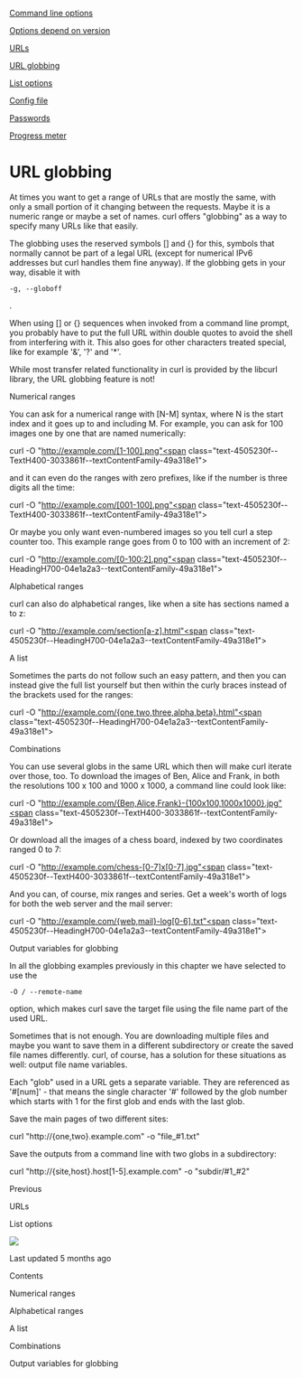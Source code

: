 <a href="options.html" class="navButton-94f2579c--pageItemWithChildrenNested-2c5d8183--navButtonClickable-161b88ca">

<span class="text-4505230f--UIH300-2063425d--textContentFamily-49a318e1--navButtonLabel-14a4968f">Command line options</span>

</a>

<a href="versions.html" class="navButton-94f2579c--pageItemWithChildrenNested-2c5d8183--navButtonClickable-161b88ca">

<span class="text-4505230f--UIH300-2063425d--textContentFamily-49a318e1--navButtonLabel-14a4968f">Options depend on version</span>

</a>

<a href="urls.html" class="navButton-94f2579c--pageItemWithChildrenNested-2c5d8183--navButtonClickable-161b88ca">

<span class="text-4505230f--UIH300-2063425d--textContentFamily-49a318e1--navButtonLabel-14a4968f">URLs</span>

</a>

<a href="globbing.html" class="navButton-94f2579c--pageItemWithChildrenNested-2c5d8183--navButtonClickable-161b88ca--navButtonOpened-6a88552e">

<span class="text-4505230f--UIH300-2063425d--textContentFamily-49a318e1--navButtonLabel-14a4968f">URL globbing</span>

</a>

<a href="listopts.html" class="navButton-94f2579c--pageItemWithChildrenNested-2c5d8183--navButtonClickable-161b88ca">

<span class="text-4505230f--UIH300-2063425d--textContentFamily-49a318e1--navButtonLabel-14a4968f">List options</span>

</a>

<a href="configfile.html" class="navButton-94f2579c--pageItemWithChildrenNested-2c5d8183--navButtonClickable-161b88ca">

<span class="text-4505230f--UIH300-2063425d--textContentFamily-49a318e1--navButtonLabel-14a4968f">Config file</span>

</a>

<a href="passwords.html" class="navButton-94f2579c--pageItemWithChildrenNested-2c5d8183--navButtonClickable-161b88ca">

<span class="text-4505230f--UIH300-2063425d--textContentFamily-49a318e1--navButtonLabel-14a4968f">Passwords</span>

</a>

<a href="progressmeter.html" class="navButton-94f2579c--pageItemWithChildrenNested-2c5d8183--navButtonClickable-161b88ca">

<span class="text-4505230f--UIH300-2063425d--textContentFamily-49a318e1--navButtonLabel-14a4968f">Progress meter</span>

</a>

# <span class="text-4505230f--DisplayH900-bfb998fa--textContentFamily-49a318e1">URL globbing</span>

<span class="text-4505230f--UIH300-2063425d--textUIFamily-5ebd8e40--text-8ee2c8b2">

</span>

<span class="text-4505230f--UIH300-2063425d--textUIFamily-5ebd8e40--text-8ee2c8b2">

</span>

<span class="text-4505230f--TextH400-3033861f--textContentFamily-49a318e1">

<span data-key="4989f73cee9642b8b5056a1e9e55f2bb">

<span data-offset-key="4989f73cee9642b8b5056a1e9e55f2bb:0">At times you want to get a range of URLs that are mostly the same, with only a small portion of it changing between the requests. Maybe it is a numeric range or maybe a set of names. curl offers "globbing" as a way to specify many URLs like that easily.</span>

</span>

</span>

<span class="text-4505230f--TextH400-3033861f--textContentFamily-49a318e1">

<span data-key="55465165286f4271996e85b388561a6c">

<span data-offset-key="55465165286f4271996e85b388561a6c:0">The globbing uses the reserved symbols \[\] and {} for this, symbols that normally cannot be part of a legal URL (except for numerical IPv6 addresses but curl handles them fine anyway). If the globbing gets in your way, disable it with </span>

<span data-offset-key="55465165286f4271996e85b388561a6c:1">`-g, --globoff`</span>

<span data-offset-key="55465165286f4271996e85b388561a6c:2">.</span>

</span>

</span>

<span class="text-4505230f--TextH400-3033861f--textContentFamily-49a318e1">

<span data-key="54bdf47fe35e4ae6a37d0632f5b17bec">

<span data-offset-key="54bdf47fe35e4ae6a37d0632f5b17bec:0">When using \[\] or {} sequences when invoked from a command line prompt, you probably have to put the full URL within double quotes to avoid the shell from interfering with it. This also goes for other characters treated special, like for example '&', '?' and '\*'.</span>

</span>

</span>

<span class="text-4505230f--TextH400-3033861f--textContentFamily-49a318e1">

<span data-key="30a31a48ee1c48208f121cd114358b4e">

<span data-offset-key="30a31a48ee1c48208f121cd114358b4e:0">While most transfer related functionality in curl is provided by the libcurl library, the URL globbing feature is not!</span>

</span>

</span>

<span class="text-4505230f--HeadingH700-04e1a2a3--textContentFamily-49a318e1">

<span data-key="c6a27bf680ef477dbbd57759aeb2c62e">

<span data-offset-key="c6a27bf680ef477dbbd57759aeb2c62e:0">Numerical ranges</span>

</span>

</span>

<span class="text-4505230f--TextH400-3033861f--textContentFamily-49a318e1">

<span data-key="278329543b394db0b2254b2808155278">

<span data-offset-key="278329543b394db0b2254b2808155278:0">You can ask for a numerical range with \[N-M\] syntax, where N is the start index and it goes up to and including M. For example, you can ask for 100 images one by one that are named numerically:</span>

</span>

</span> curl -O "http://example.com/[1-100].png"<span class="text-4505230f--TextH400-3033861f--textContentFamily-49a318e1">

<span data-key="3ad3067bf65943dc8ce08d1884777d87">

<span data-offset-key="3ad3067bf65943dc8ce08d1884777d87:0">and it can even do the ranges with zero prefixes, like if the number is three digits all the time:</span>

</span>

</span> curl -O "http://example.com/[001-100].png"<span class="text-4505230f--TextH400-3033861f--textContentFamily-49a318e1">

<span data-key="bb2b5654b24c4e1487b13a5ed767a5d7">

<span data-offset-key="bb2b5654b24c4e1487b13a5ed767a5d7:0">Or maybe you only want even-numbered images so you tell curl a step counter too. This example range goes from 0 to 100 with an increment of 2:</span>

</span>

</span> curl -O "http://example.com/[0-100:2].png"<span class="text-4505230f--HeadingH700-04e1a2a3--textContentFamily-49a318e1">

<span data-key="4b5321ea3e274d39a9720a5c89d8bad2">

<span data-offset-key="4b5321ea3e274d39a9720a5c89d8bad2:0">Alphabetical ranges</span>

</span>

</span>

<span class="text-4505230f--TextH400-3033861f--textContentFamily-49a318e1">

<span data-key="a9fe2836bc06496faa8599f38e0026ee">

<span data-offset-key="a9fe2836bc06496faa8599f38e0026ee:0">curl can also do alphabetical ranges, like when a site has sections named a to z:</span>

</span>

</span> curl -O "http://example.com/section[a-z].html"<span class="text-4505230f--HeadingH700-04e1a2a3--textContentFamily-49a318e1">

<span data-key="1d00a70b5252439c8d5cb04ca063d892">

<span data-offset-key="1d00a70b5252439c8d5cb04ca063d892:0">A list</span>

</span>

</span>

<span class="text-4505230f--TextH400-3033861f--textContentFamily-49a318e1">

<span data-key="5e7fd97e2f6347bd9e9c9f0c8453ec7f">

<span data-offset-key="5e7fd97e2f6347bd9e9c9f0c8453ec7f:0">Sometimes the parts do not follow such an easy pattern, and then you can instead give the full list yourself but then within the curly braces instead of the brackets used for the ranges:</span>

</span>

</span> curl -O "http://example.com/{one,two,three,alpha,beta}.html"<span class="text-4505230f--HeadingH700-04e1a2a3--textContentFamily-49a318e1">

<span data-key="2330b2c1ecb24dfbbe9709e3140559eb">

<span data-offset-key="2330b2c1ecb24dfbbe9709e3140559eb:0">Combinations</span>

</span>

</span>

<span class="text-4505230f--TextH400-3033861f--textContentFamily-49a318e1">

<span data-key="6fb85d60b25b4f3498577694b242873f">

<span data-offset-key="6fb85d60b25b4f3498577694b242873f:0">You can use several globs in the same URL which then will make curl iterate over those, too. To download the images of Ben, Alice and Frank, in both the resolutions 100 x 100 and 1000 x 1000, a command line could look like:</span>

</span>

</span> curl -O "http://example.com/{Ben,Alice,Frank}-{100x100,1000x1000}.jpg"<span class="text-4505230f--TextH400-3033861f--textContentFamily-49a318e1">

<span data-key="719aa0e904cb4b40a06baf1fd3ca9248">

<span data-offset-key="719aa0e904cb4b40a06baf1fd3ca9248:0">Or download all the images of a chess board, indexed by two coordinates ranged 0 to 7:</span>

</span>

</span> curl -O "http://example.com/chess-[0-7]x[0-7].jpg"<span class="text-4505230f--TextH400-3033861f--textContentFamily-49a318e1">

<span data-key="7c16cfb985de4d649607119efcfe428d">

<span data-offset-key="7c16cfb985de4d649607119efcfe428d:0">And you can, of course, mix ranges and series. Get a week's worth of logs for both the web server and the mail server:</span>

</span>

</span> curl -O "http://example.com/{web,mail}-log[0-6].txt"<span class="text-4505230f--HeadingH700-04e1a2a3--textContentFamily-49a318e1">

<span data-key="c00f95e51b15449589c8e190c9e2dae1">

<span data-offset-key="c00f95e51b15449589c8e190c9e2dae1:0">Output variables for globbing</span>

</span>

</span>

<span class="text-4505230f--TextH400-3033861f--textContentFamily-49a318e1">

<span data-key="88dc39fa21ba4f00a244c1d74154696d">

<span data-offset-key="88dc39fa21ba4f00a244c1d74154696d:0">In all the globbing examples previously in this chapter we have selected to use the </span>

<span data-offset-key="88dc39fa21ba4f00a244c1d74154696d:1">`-O / --remote-name`</span>

<span data-offset-key="88dc39fa21ba4f00a244c1d74154696d:2"> option, which makes curl save the target file using the file name part of the used URL.</span>

</span>

</span>

<span class="text-4505230f--TextH400-3033861f--textContentFamily-49a318e1">

<span data-key="5f0fbcdf48154969814b029e002acb9b">

<span data-offset-key="5f0fbcdf48154969814b029e002acb9b:0">Sometimes that is not enough. You are downloading multiple files and maybe you want to save them in a different subdirectory or create the saved file names differently. curl, of course, has a solution for these situations as well: output file name variables.</span>

</span>

</span>

<span class="text-4505230f--TextH400-3033861f--textContentFamily-49a318e1">

<span data-key="1ff8c84ffd3d43a1bdae65f1a19bf2db">

<span data-offset-key="1ff8c84ffd3d43a1bdae65f1a19bf2db:0">Each "glob" used in a URL gets a separate variable. They are referenced as '\#\[num\]' - that means the single character '\#' followed by the glob number which starts with 1 for the first glob and ends with the last glob.</span>

</span>

</span>

<span class="text-4505230f--TextH400-3033861f--textContentFamily-49a318e1">

<span data-key="7f7eb41291864b019e108b53170e7a3f">

<span data-offset-key="7f7eb41291864b019e108b53170e7a3f:0">Save the main pages of two different sites:</span>

</span>

</span> curl "http://{one,two}.example.com" -o "file\_#1.txt"<span class="text-4505230f--TextH400-3033861f--textContentFamily-49a318e1">

<span data-key="e8676c8dbc6e413983e61a9cb43dc8e1">

<span data-offset-key="e8676c8dbc6e413983e61a9cb43dc8e1:0">Save the outputs from a command line with two globs in a subdirectory:</span>

</span>

</span> curl "http://{site,host}.host[1-5].example.com" -o "subdir/#1\_#2"<a href="urls.html" class="reset-3c756112--card-6570f064--whiteCard-fff091a4--cardPrevious-56a5e674">

</a>

<span class="text-4505230f--TextH200-a3425406--textContentFamily-49a318e1">Previous</span>

<span class="text-4505230f--UIH400-4e41e82a--textContentFamily-49a318e1">URLs</span>

<a href="listopts.html" class="reset-3c756112--card-6570f064--whiteCard-fff091a4--cardNext-19241c42">

</a>

<span class="text-4505230f--UIH400-4e41e82a--textContentFamily-49a318e1">List options</span>

<img src="https://avatars1.githubusercontent.com/u/965580?v=4" class="image-67b14f24--avatar-1c1d03ec" />

<span class="text-4505230f--TextH200-a3425406--textContentFamily-49a318e1">Last updated 5 months ago</span>

<span class="text-4505230f--InfoH100-1e92e1d1--textContentFamily-49a318e1">Contents</span>

<a href="globbing.html#numerical-ranges" class="reset-3c756112--menuItem-aa02f6ec--menuItemLight-757d5235--menuItemInline-173bdf97--pageTocItem-f4427024">

</a>

<span class="text-4505230f--UIH300-2063425d--textContentFamily-49a318e1">

<span class="text-4505230f--UIH200-50ead35f--textContentFamily-49a318e1">Numerical ranges</span>

</span>

<a href="globbing.html#alphabetical-ranges" class="reset-3c756112--menuItem-aa02f6ec--menuItemLight-757d5235--menuItemInline-173bdf97--pageTocItem-f4427024">

</a>

<span class="text-4505230f--UIH300-2063425d--textContentFamily-49a318e1">

<span class="text-4505230f--UIH200-50ead35f--textContentFamily-49a318e1">Alphabetical ranges</span>

</span>

<a href="globbing.html#a-list" class="reset-3c756112--menuItem-aa02f6ec--menuItemLight-757d5235--menuItemInline-173bdf97--pageTocItem-f4427024">

</a>

<span class="text-4505230f--UIH300-2063425d--textContentFamily-49a318e1">

<span class="text-4505230f--UIH200-50ead35f--textContentFamily-49a318e1">A list</span>

</span>

<a href="globbing.html#combinations" class="reset-3c756112--menuItem-aa02f6ec--menuItemLight-757d5235--menuItemInline-173bdf97--pageTocItem-f4427024">

</a>

<span class="text-4505230f--UIH300-2063425d--textContentFamily-49a318e1">

<span class="text-4505230f--UIH200-50ead35f--textContentFamily-49a318e1">Combinations</span>

</span>

<a href="globbing.html#output-variables-for-globbing" class="reset-3c756112--menuItem-aa02f6ec--menuItemLight-757d5235--menuItemInline-173bdf97--pageTocItem-f4427024">

</a>

<span class="text-4505230f--UIH300-2063425d--textContentFamily-49a318e1">

<span class="text-4505230f--UIH200-50ead35f--textContentFamily-49a318e1">Output variables for globbing</span>

</span>
